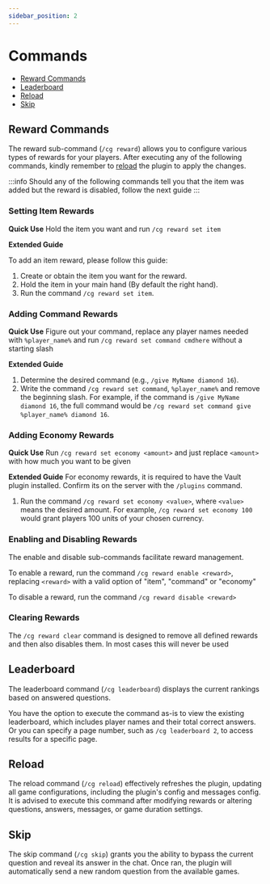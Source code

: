 ```yaml
---
sidebar_position: 2
---
```


#  Commands

- [Reward Commands](#reward-commands)
- [Leaderboard](#leaderboard)
- [Reload](#reload)
- [Skip](#skip)

## Reward Commands

The reward sub-command (`/cg reward`) allows you to configure various types of rewards for your players. After executing any of the following commands, kindly remember to [reload](#reload) the plugin to apply the changes.

:::info
Should any of the following commands tell you that the item was added but the reward is disabled, follow the next guide
:::

### Setting Item Rewards


**Quick Use**
Hold the item you want and run `/cg reward set item`

**Extended Guide**

To add an item reward, please follow this guide:

1. Create or obtain the item you want for the reward.
2. Hold the item in your main hand (By default the right hand).
3. Run the command `/cg reward set item`.

### Adding Command Rewards

**Quick Use**
Figure out your command, replace any player names needed with `%player_name%` and run `/cg reward set command cmdhere` without a starting slash

**Extended Guide**

1. Determine the desired command (e.g., `/give MyName diamond 16`).
2. Write the command `/cg reward set command`, `%player_name%` and remove the beginning slash.
   For example, if the command is `/give MyName diamond 16`, the full command would be `/cg reward set command give %player_name% diamond 16`.

### Adding Economy Rewards

**Quick Use**
Run `/cg reward set economy <amount>` and just replace `<amount>` with how much you want to be given

**Extended Guide**
For economy rewards, it is required to have the Vault plugin installed. Confirm its on the server with the `/plugins` command.

1. Run the command `/cg reward set economy <value>`, where `<value>` means the desired amount. For example, `/cg reward set economy 100` would grant players 100 units of your chosen currency.


### Enabling and Disabling Rewards

The enable and disable sub-commands facilitate reward management.

To enable a reward, run the command `/cg reward enable <reward>`, replacing `<reward>` with a valid option of "item", "command" or "economy"

To disable a reward, run the command `/cg reward disable <reward>`

### Clearing Rewards

The `/cg reward clear` command is designed to remove all defined rewards and then also disables them. In most cases this will never be used

## Leaderboard

The leaderboard command (`/cg leaderboard`) displays the current rankings based on answered questions.

You have the option to execute the command as-is to view the existing leaderboard, which includes player names and their total correct answers. Or you can specify a page number, such as `/cg leaderboard 2`, to access results for a specific page.

## Reload

The reload command (`/cg reload`) effectively refreshes the plugin, updating all game configurations, including the plugin's config and messages config. It is advised to execute this command after modifying rewards or altering questions, answers, messages, or game duration settings.

## Skip

The skip command (`/cg skip`) grants you the ability to bypass the current question and reveal its answer in the chat. Once ran, the plugin will automatically send a new random question from the available games.